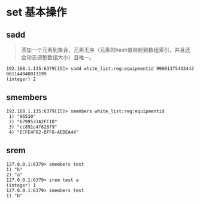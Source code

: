 # set 基本操作

## sadd

> 添加一个元素到集合，元素无序（元素的hash值映射到数组索引，并且还会动态调整数组大小）且唯一。

```
192.168.1.135:6379[15]> sadd white_list:reg:equipmentid 99001375443442 861144040013199
(integer) 2
```

## smembers

```
192.168.1.135:6379[15]> smembers white_list:reg:equipmentid
 1) "86530"
 2) "6799533A2FC18"
 3) "cc891c4f628f9"
 4) "ECFE4F82-BFF8-AEDEA44"
```

## srem

```
127.0.0.1:6379> smembers test
1) "b"
2) "a"
127.0.0.1:6379> srem test a
(integer) 1
127.0.0.1:6379> smembers test
1) "b"

```

